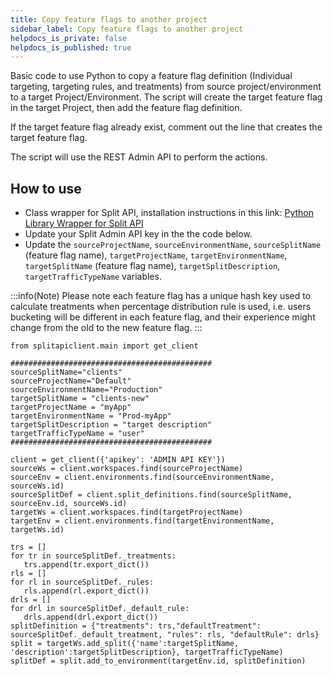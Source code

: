 ```yaml
---
title: Copy feature flags to another project
sidebar_label: Copy feature flags to another project
helpdocs_is_private: false
helpdocs_is_published: true
---
```


<p>
  <button hidden style={{borderRadius:'8px', border:'1px', fontFamily:'Courier New', fontWeight:'800', textAlign:'left'}}> help.split.io link: https://help.split.io/hc/en-us/articles/360028036832-Python-Admin-API-sample-Copying-feature-flags-with-its-definition-between-projects-example </button>
</p>

Basic code to use Python to copy a feature flag definition (Individual targeting, targeting rules, and treatments) from source project/environment to a target Project/Environment. The script will create the target feature flag in the target Project, then add the feature flag definition.

If the target feature flag already exist, comment out the line that creates the target feature flag.

The script will use the REST Admin API to perform the actions.

## How to use

 - Class wrapper for Split API, installation instructions in this link: [Python Library Wrapper for Split API](https://help.split.io/hc/en-us/articles/4412331052685)
 - Update your Split Admin API key in the the code below.
 - Update the `sourceProjectName`, `sourceEnvironmentName`, `sourceSplitName` (feature flag name), `targetProjectName`, `targetEnvironmentName`, `targetSplitName` (feature flag name), `targetSplitDescription`, `targetTrafficTypeName` variables.

 :::info(Note)
 Please note each feature flag has a unique hash key used to calculate treatments when percentage distribution rule is used, i.e. users bucketing will be different in each feature flag, and their experience might change from the old to the new feature flag.
 :::

```
from splitapiclient.main import get_client

#############################################
sourceSplitName="clients"
sourceProjectName="Default"
sourceEnvironmentName="Production"
targetSplitName = "clients-new"
targetProjectName = "myApp"
targetEnvironmentName = "Prod-myApp"
targetSplitDescription = "target description"
targetTrafficTypeName = "user"
#############################################

client = get_client({'apikey': 'ADMIN API KEY'})
sourceWs = client.workspaces.find(sourceProjectName)
sourceEnv = client.environments.find(sourceEnvironmentName, sourceWs.id)
sourceSplitDef = client.split_definitions.find(sourceSplitName, sourceEnv.id, sourceWs.id)
targetWs = client.workspaces.find(targetProjectName)
targetEnv = client.environments.find(targetEnvironmentName, targetWs.id)

trs = []
for tr in sourceSplitDef._treatments:
   trs.append(tr.export_dict())
rls = []
for rl in sourceSplitDef._rules:
   rls.append(rl.export_dict()) 
drls = []
for drl in sourceSplitDef._default_rule:
   drls.append(drl.export_dict()) 
splitDefinition = {"treatments": trs,"defaultTreatment": sourceSplitDef._default_treatment, "rules": rls, "defaultRule": drls}
split = targetWs.add_split({'name':targetSplitName, 'description':targetSplitDescription}, targetTrafficTypeName)
splitDef = split.add_to_environment(targetEnv.id, splitDefinition)
```